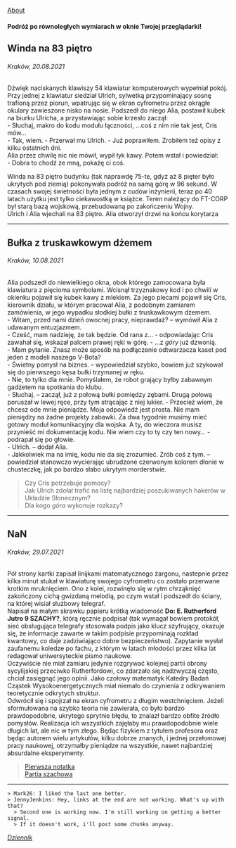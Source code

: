 [About](/about.md)
#### Podróż po równoległych wymiarach w oknie Twojej przeglądarki!

## Winda na 83 piętro
###### Kraków, 20.08.2021
Dźwięk naciskanych klawiszy 54 klawiatur komputerowych wypełniał pokój. Przy jednej z klawiatur siedział Ulrich, sylwetką przypominający sosnę trafioną przez piorun, wpatrując się w ekran cyfrometru przez okrągłe okulary zawieszone nisko na nosie. Podszedł do niego Alia, postawił kubek na biurku Ulricha, a przystawiając sobie krzesło zaczął:\
\- Słuchaj, makro do kodu modułu łączności, ...coś z nim nie tak jest, Cris mów...\
\- Tak, wiem. - Przerwał mu Ulrich. - Już poprawiłem. Zrobiłem też opisy z kilku ostatnich dni.\
Alia przez chwilę nic nie mówił, wypił łyk kawy. Potem wstał i powiedział:\
\- Dobra to chodź ze mną, pokażę ci coś.

Winda na 83 piętro budynku (tak naprawdę 75-te, gdyż aż 8 pięter było ukrytych pod ziemią) pokonywała podróż na samą górę w 96 sekund. W czasach swojej świetności była jednym z cudów inżynierii, teraz po 40 latach użytku jest tylko ciekawostką w książce. Teren należący do FT-CORP był starą bazą wojskową, przebudowaną po zakończeniu Wojny.\
Ulrich i Alia wjechali na 83 piętro. 
Alia otworzył drzwi na końcu korytarza

* * *
## Bułka z truskawkowym dżemem
###### Kraków, 10.08.2021
Alia podszedł do niewielkiego okna, obok którego zamocowana była klawiatura z pięcioma symbolami. Wcisnął trzyznakowy kod i po chwili w okienku pojawił się kubek kawy z mlekiem. Za jego plecami pojawił się Cris, kierownik działu, w którym pracował Alia, z podobnym zamiarem zamówienia, w jego wypadku słodkiej bułki z truskawkowym dżemem.\
\- Witam, przed nami dzień owocnej pracy, nieprawdaż? – wymówił Alia z udawanym entuzjazmem.\
\- Cześć, mam nadzieję, że tak będzie. Od rana z… - odpowiadając Cris zawahał się, wskazał palcem prawej ręki w górę. - …z _góry_ już dzwonią.\
\- Mam pytanie. Znasz może sposób na podłączenie odtwarzacza kaset pod jeden z  modeli naszego V-Bota?\
\- Świetny pomysł na biznes. – wypowiedział szybko, bowiem już szykował się do pierwszego kęsa bułki trzymanej w ręku.\
\- Nie, to tylko dla mnie. Pomyślałem, że robot grający byłby zabawnym gadżetem na spotkania do klubu.\
\- Słuchaj. – zaczął, już z połową bułki pomiędzy zębami. Drugą połową poruszał w lewej ręce, przy tym strącając z niej lukier. -  Przecież wiem, że chcesz ode mnie pieniądze. Moja odpowiedź jest prosta. Nie mam pieniędzy na żadne projekty zabawki. Za dwa tygodnie musimy mieć gotowy moduł komunikacyjny dla wojska. A ty, do wieczora musisz przynieść mi dokumentację kodu. Nie wiem czy to ty czy ten nowy… - podrapał się po głowie.\
\- Ulrich. – dodał Alia.\
\- Jakkolwiek ma na imię, kodu nie da się zrozumieć. Zrób coś z tym. – powiedział stanowczo wycierając ubrudzone czerwonym kolorem dłonie w chusteczkę, jak po bardzo słabo ukrytym morderstwie.

> Czy Cris potrzebuje pomocy?\
> Jak Ulrich zdołał trafić na listę najbardziej poszukiwanych hakerów w Układzie Słonecznym?\
> Dla kogo _góra_ wykonuje rozkazy?

* * *
## NaN
###### Kraków, 29.07.2021
Pół strony kartki zapisał linijkami matematycznego żargonu, nastepnie przez kilka minut stukał w klawiaturę swojego cyfrometru co zostało przerwane krotkim mruknięciem. Ono z kolei, rozwinęło się w rytm chrząknięć zakończony cichą gwizdaną melodią, po czym wstał i podszedł do ściany, na której wisiał służbowy telegraf.\
Napisał na małym skrawku papieru krótką wiadomość **Do: E. Rutherford Jutro 9 SZACHY?**, którą ręcznie podpisał (tak wymagał bowiem protokół, sieć obsługująca telegrafy stosowała podpis jako klucz szyfrujący, okazuje się, że informacje zawarte w takim podpisie przypominają rozkład kwantowy, co daje zadziwiająco dobre bezpieczeństwo). Zapytanie wysłał zaufanemu koledze po fachu, z którym w latach młodości przez kilka lat redagował uniwersyteckie pismo naukowe.\
Oczywiście nie miał zamiaru jedynie rozgrywać kolejnej partii obrony sycylijskiej przeciwko Rutherfordowi, co zdarzało się nadzwyczaj często, chciał zasięgnąć jego opinii. Jako czołowy matematyk Katedry Badań Cząstek Wysokoenergetycznych  miał niemało do czynienia z odkrywaniem teoretycznie odkrytych struktur.\
Odwrócił się i spojrzał na ekran cyfrometru z długim westchnięciem. Jeżeli sformułowana na szybko teoria nie zawierała, co było bardzo prawdopodobne, ukrytego sprytnie błędu, to znalazł bardzo obfite źródło pomysłów. Realizacja ich wszystkich zajęłaby mu prawdopodobnie wiele długich lat, ale nic w tym złego. Będąc fizykiem z tytułem profesora oraz będąc autorem wielu artykułów, kilku dobrze znanych, i jednej przełomowej pracy naukowej, otrzymałby pieniądze na wszystkie, nawet najbardziej absurdalne eksperymenty.

> [Pierwsza notatka]()\
> [Partia szachowa](/szachyNaN.md)

***
```
> Mark26: I liked the last one better.
> JennyJenkins: Hey, links at the end are not working. What's up with that?
  > Second one is working now. I'm still working on getting a better signal.
  > If it doesn't work, i'll post some chunks anyway.
```
[_Dziennik_](/dziennik.md)
